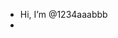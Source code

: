 - Hi, I’m @1234aaabbb
- 
<!---
1234aaabbb/1234aaabbb is a ✨ special ✨ repository because its `README.md` (this file) appears on your GitHub profile.
You can click the Preview link to take a look at your changes.
--->

